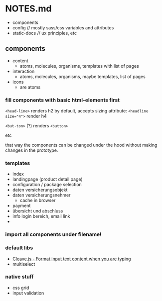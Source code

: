 # NOTES.md

- components
- config // mostly sass/css variables and attributes
- static-docs // ux principles, etc

## components

- content
	- atoms, molecules, organisms, templates with list of pages
- interaction
	- atoms, molecules, organisms, maybe templates, list of pages
- icons
	- are atoms

### fill components with basic html-elements first


`<head-line>` renders h2 by default, accepts sizing attribute: `<headline size="4">` render h4

`<but-ton>` (?) renders `<button>`

etc

that way the components can be changed under the hood without making changes in the prototype.

### templates

- index
- landingpage (product detail page)
- configuration / package selection
- daten versicherungsobjekt
- daten versicherungsnehmer
	- cache in browser
- payment
- übersicht und abschluss
- info login bereich, email link
- 

### import all components under filename!

### default libs

- [Cleave.js - Format input text content when you are typing](https://nosir.github.io/cleave.js/)
- multiselect

### native stuff
- css grid
- input validation
